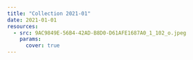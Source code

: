 ```yaml
---
title: "Collection 2021-01"
date: 2021-01-01
resources:
  - src: 9AC9849E-56B4-42AD-B8D0-D61AFE1687A0_1_102_o.jpeg
    params:
      cover: true
---
```



